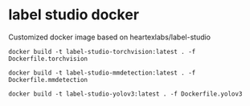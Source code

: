 # label studio docker
Customized docker image based on heartexlabs/label-studio

```
docker build -t label-studio-torchvision:latest . -f Dockerfile.torchvision

docker build -t label-studio-mmdetection:latest . -f Dockerfile.mmdetection

docker build -t label-studio-yolov3:latest . -f Dockerfile.yolov3
```
